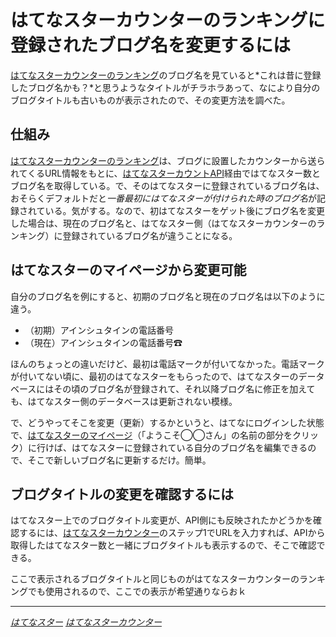 # <span>はてなスターカウンターのランキングに</span><span>登録されたブログ名を変更するには</span>

[はてなスターカウンターのランキング](http://hatenastar.heroku.com/#ranking)のブログ名を見ていると*これは昔に登録したブログ名かも？*と思うようなタイトルがチラホラあって、なにより自分のブログタイトルも古いものが表示されたので、その変更方法を調べた。

<!-- READMORE -->


## 仕組み

[はてなスターカウンターのランキング](http://hatenastar.heroku.com/#ranking)は、ブログに設置したカウンターから送られてくるURL情報をもとに、[はてなスターカウントAPI](http://developer.hatena.ne.jp/ja/documents/star/apis/count)経由ではてなスター数とブログ名を取得している。で、そのはてなスターに登録されているブログ名は、おそらくデフォルトだと*一番最初にはてなスターが付けられた時のブログ名*が記録されている。気がする。なので、初はてなスターをゲット後にブログ名を変更した場合は、現在のブログ名と、はてなスター側（はてなスターカウンターのランキング）に登録されているブログ名が違うことになる。


## はてなスターのマイページから変更可能

自分のブログ名を例にすると、初期のブログ名と現在のブログ名は以下のように違う。

- （初期）アインシュタインの電話番号
- （現在）アインシュタインの電話番号&#9742;

ほんのちょっとの違いだけど、最初は電話マークが付いてなかった。電話マークが付いてない頃に、最初のはてなスターをもらったので、はてなスターのデータベースにはその頃のブログ名が登録されて、それ以降ブログ名に修正を加えても、はてなスター側のデータベースは更新されない模様。

で、どうやってそこを変更（更新）するかというと、はてなにログインした状態で、[はてなスターのマイページ](http://s.hatena.ne.jp/ruedap/)（「ようこそ◯◯さん」の名前の部分をクリック）に行けば、はてなスターに登録されている自分のブログ名を編集できるので、そこで新しいブログ名に更新するだけ。簡単。


## ブログタイトルの変更を確認するには

はてなスター上でのブログタイトル変更が、API側にも反映されたかどうかを確認するには、[はてなスターカウンター](http://hatenastar.heroku.com/)のステップ1でURLを入力すれば、APIから取得したはてなスター数と一緒にブログタイトルも表示するので、そこで確認できる。

ここで表示されるブログタイトルと同じものがはてなスターカウンターのランキングでも使用されるので、ここでの表示が希望通りならおｋ

* * *

<cite>[はてなスター](http://s.hatena.ne.jp/)</cite>
<cite>[はてなスターカウンター](http://hatenastar.heroku.com/)</cite>

